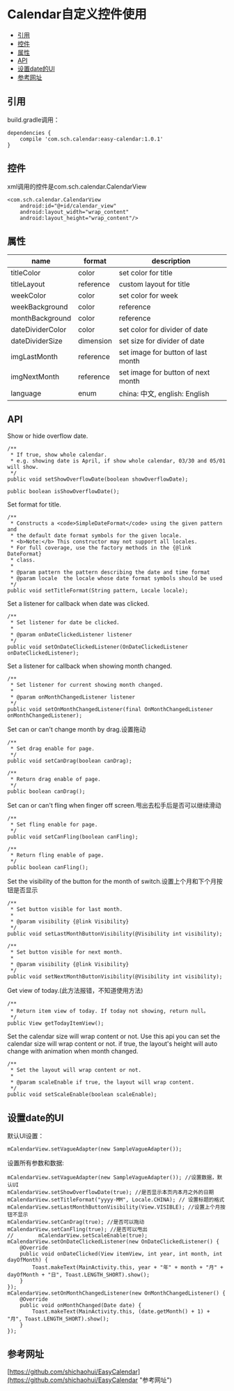 # Calendar自定义控件使用

* [引用](#引用)
* [控件](#控件)
* [属性](#属性)
* [API](#api)
* [设置date的UI](#设置date的UI)
* [参考网址](#参考网址)


## 引用
build.gradle调用：
```
dependencies {
    compile 'com.sch.calendar:easy-calendar:1.0.1'
}
```

## 控件
xml调用的控件是com.sch.calendar.CalendarView
```
<com.sch.calendar.CalendarView
    android:id="@+id/calendar_view"
    android:layout_width="wrap_content"
    android:layout_height="wrap_content"/>
```


## 属性

|name             | format           | description                         |
| --------------- | ---------------- | ----------------------------------- |
| titleColor      | color            | set color for title                 |
| titleLayout     | reference        | custom layout for title             |
| weekColor       | color            | set color for week                  |
| weekBackground  | color|reference  | set background for week bar         |
| monthBackground | color|reference  | set backgroung for month layout     |
| dateDividerColor| color            | set color for divider of date       |
| dateDividerSize | dimension        | set size for divider of date        |
| imgLastMonth    | reference        | set image for button of last month  |
| imgNextMonth    | reference        | set image for button of next month  |
| language        | enum             | china: 中文, english: English       |



## API

Show or hide overflow date.
```
/**
 * If true, show whole calendar.
 * e.g. showing date is April, if show whole calendar, 03/30 and 05/01 will show.
 */
public void setShowOverflowDate(boolean showOverflowDate);

public boolean isShowOverflowDate();
```

Set format for title.
```
/**
 * Constructs a <code>SimpleDateFormat</code> using the given pattern and
 * the default date format symbols for the given locale.
 * <b>Note:</b> This constructor may not support all locales.
 * For full coverage, use the factory methods in the {@link DateFormat}
 * class.
 *
 * @param pattern the pattern describing the date and time format
 * @param locale  the locale whose date format symbols should be used
 */
public void setTitleFormat(String pattern, Locale locale);
```

Set a listener for callback when date was clicked.
```
/**
 * Set listener for date be clicked.
 *
 * @param onDateClickedListener listener
 */
public void setOnDateClickedListener(OnDateClickedListener onDateClickedListener);
```

Set a listener for callback when showing month changed.
```
/**
 * Set listener for current showing month changed.
 *
 * @param onMonthChangedListener listener
 */
public void setOnMonthChangedListener(final OnMonthChangedListener onMonthChangedListener);
```

Set can or can't change month by drag.设置拖动
```
/**
 * Set drag enable for page.
 */
public void setCanDrag(boolean canDrag);

/**
 * Return drag enable of page.
 */
public boolean canDrag();
```

Set can or can't fling when finger off screen.甩出去松手后是否可以继续滑动
```
/**
 * Set fling enable for page.
 */
public void setCanFling(boolean canFling);

/**
 * Return fling enable of page.
 */
public boolean canFling();
```

Set the visibility of the button for the month of switch.设置上个月和下个月按钮是否显示
```
/**
 * Set button visible for last month.
 *
 * @param visibility {@link Visibility}
 */
public void setLastMonthButtonVisibility(@Visibility int visibility);

/**
 * Set button visible for next month.
 *
 * @param visibility {@link Visibility}
 */
public void setNextMonthButtonVisibility(@Visibility int visibility);
```

Get view of today.(此方法报错，不知道使用方法)
```
/**
 * Return item view of today. If today not showing, return null。
 */
public View getTodayItemView();
```

Set the calendar size will wrap content or not. 
Use this api you can set the calendar size will wrap content or not. 
if true, the layout's height will auto change with animation when month changed.
```
/**
 * Set the layout will wrap content or not.
 *
 * @param scaleEnable if true, the layout will wrap content.
 */
public void setScaleEnable(boolean scaleEnable);
```

## 设置date的UI
默认UI设置：
```
mCalendarView.setVagueAdapter(new SampleVagueAdapter());
```


设置所有参数和数据:
```
mCalendarView.setVagueAdapter(new SampleVagueAdapter()); //设置数据，默认UI
mCalendarView.setShowOverflowDate(true); //是否显示本页内本月之外的日期
mCalendarView.setTitleFormat("yyyy-MM", Locale.CHINA); // 设置标题的格式
mCalendarView.setLastMonthButtonVisibility(View.VISIBLE); //设置上个月按钮不显示
mCalendarView.setCanDrag(true); //是否可以拖动
mCalendarView.setCanFling(true); //是否可以甩出
//        mCalendarView.setScaleEnable(true);
mCalendarView.setOnDateClickedListener(new OnDateClickedListener() {
    @Override
    public void onDateClicked(View itemView, int year, int month, int dayOfMonth) {
        Toast.makeText(MainActivity.this, year + "年" + month + "月" + dayOfMonth + "日", Toast.LENGTH_SHORT).show();
    }
});
mCalendarView.setOnMonthChangedListener(new OnMonthChangedListener() {
    @Override
    public void onMonthChanged(Date date) {
        Toast.makeText(MainActivity.this, (date.getMonth() + 1) + "月", Toast.LENGTH_SHORT).show();
    }
});
```

## 参考网址

[https://github.com/shichaohui/EasyCalendar](https://github.com/shichaohui/EasyCalendar "参考网址")

